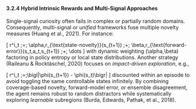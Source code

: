 #### 3.2.4 Hybrid Intrinsic Rewards and Multi-Signal Approaches

Single-signal curiosity often fails in complex or partially random domains. Consequently, multi-signal or *unified* frameworks fuse multiple novelty measures (Huang et al., 2021). For instance:

\[
r^i_t \;=\; \alpha\,r_{\text{state-novelty}}(s_{t+1})
 \;+\; \beta\,r_{\text{forward-error}}(s_t,a_t,s_{t+1})
 \;+\; \dots
\]
with dynamic weighting \(\alpha,\beta\) factoring in policy entropy or local state distributions. Another strategy (Raileanu & Rocktäschel, 2020) focuses on *impact-driven exploration*, e.g.,

\[
r^i_t \;=\;\bigl\|\phi(s_{t+1}) - \phi(s_t)\bigr\|
\]
discounted within an episode to avoid toggling the same controllable states infinitely. By combining coverage-based novelty, forward-model error, or ensemble disagreement, the agent remains robust to random distractors while systematically exploring *learnable* subregions (Burda, Edwards, Pathak, et al., 2018).
